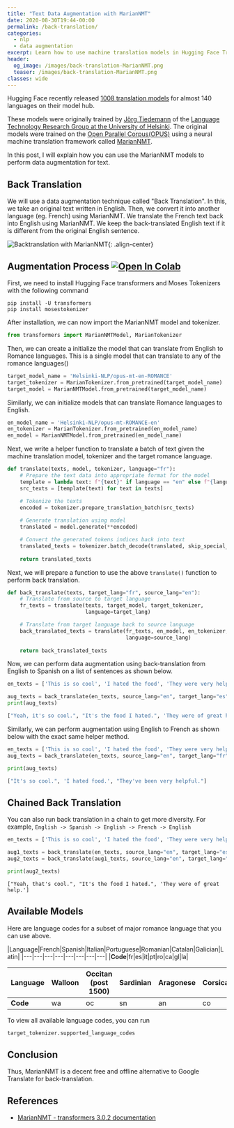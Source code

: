 ```yaml
---
title: "Text Data Augmentation with MarianNMT"
date: 2020-08-30T19:44-00:00
permalink: /back-translation/
categories:
  - nlp
  - data augmentation
excerpt: Learn how to use machine translation models in Hugging Face Transformers for data augmentation
header:
  og_image: /images/back-translation-MarianNMT.png
  teaser: /images/back-translation-MarianNMT.png
classes: wide
---
```



Hugging Face recently released [1008 translation models](https://huggingface.co/models?search=Helsinki-NLP%2Fopus-mt) for almost 140 languages on their model hub. 

These models were originally trained by [Jörg Tiedemann](https://researchportal.helsinki.fi/en/persons/j%C3%B6rg-tiedemann) of the [Language Technology Research Group at the University of Helsinki](https://blogs.helsinki.fi/language-technology/). The original models were trained on the [Open Parallel Corpus(OPUS)](http://opus.nlpl.eu/) using a neural machine translation framework called [MarianNMT](https://marian-nmt.github.io/).

In this post, I will explain how you can use the MarianNMT models to perform data augmentation for text.  

## Back Translation    
We will use a data augmentation technique called "Back Translation". In this, we take an original text written in English. Then, we convert it into another language (eg. French) using MarianNMT. We translate the French text back into English using MarianNMT. We keep the back-translated English text if it is different from the original English sentence.

![Backtranslation with MarianNMT](/images/back-translation-MarianNMT.png){: .align-center}


## Augmentation Process [![Open In Colab](https://colab.research.google.com/assets/colab-badge.svg)](https://colab.research.google.com/drive/1J_KpNYj03gecT0p9s6YeDcDJHKgPn1Hh?usp=sharing)

First, we need to install Hugging Face transformers and Moses Tokenizers with the following command
```shell
pip install -U transformers 
pip install mosestokenizer
```

After installation, we can now import the MarianNMT model and tokenizer.
```python
from transformers import MarianNMTModel, MarianTokenizer
```

Then, we can create a initialize the model that can translate from English to Romance languages. This is a single model that can translate to any of the romance languages()
```python
target_model_name = 'Helsinki-NLP/opus-mt-en-ROMANCE'
target_tokenizer = MarianTokenizer.from_pretrained(target_model_name)
target_model = MarianNMTModel.from_pretrained(target_model_name)
```

Similarly, we can initialize models that can translate Romance languages to English.
```python
en_model_name = 'Helsinki-NLP/opus-mt-ROMANCE-en'
en_tokenizer = MarianTokenizer.from_pretrained(en_model_name)
en_model = MarianNMTModel.from_pretrained(en_model_name)
```

Next, we write a helper function to translate a batch of text given the machine translation model, tokenizer and the target romance language.  
```python
def translate(texts, model, tokenizer, language="fr"):
    # Prepare the text data into appropriate format for the model
    template = lambda text: f"{text}" if language == "en" else f"{language}<< {text}"
    src_texts = [template(text) for text in texts]

    # Tokenize the texts
    encoded = tokenizer.prepare_translation_batch(src_texts)
    
    # Generate translation using model
    translated = model.generate(**encoded)

    # Convert the generated tokens indices back into text
    translated_texts = tokenizer.batch_decode(translated, skip_special_tokens=True)
    
    return translated_texts
```

Next, we will prepare a function to use the above `translate()` function to perform back translation.
```python
def back_translate(texts, target_lang="fr", source_lang="en"):
    # Translate from source to target language
    fr_texts = translate(texts, target_model, target_tokenizer, 
                         language=target_lang)

    # Translate from target language back to source language
    back_translated_texts = translate(fr_texts, en_model, en_tokenizer, 
                                      language=source_lang)
    
    return back_translated_texts
```

Now, we can perform data augmentation using back-translation from English to Spanish on a list of sentences as shown below.
```python
en_texts = ['This is so cool', 'I hated the food', 'They were very helpful']

aug_texts = back_translate(en_texts, source_lang="en", target_lang="es")
print(aug_texts)
```

```python
["Yeah, it's so cool.", "It's the food I hated.", 'They were of great help.']
```

Similarly, we can perform augmentation using English to French as shown below with the exact same helper method.
```python
en_texts = ['This is so cool', 'I hated the food', 'They were very helpful']
aug_texts = back_translate(en_texts, source_lang="en", target_lang="fr")

print(aug_texts)
```

```python
["It's so cool.", 'I hated food.', "They've been very helpful."]
```

## Chained Back Translation  
You can also run back translation in a chain to get more diversity. For example, `English -> Spanish -> English -> French -> English`
```python
en_texts = ['This is so cool', 'I hated the food', 'They were very helpful']

aug1_texts = back_translate(en_texts, source_lang="en", target_lang="es")
aug2_texts = back_translate(aug1_texts, source_lang="en", target_lang="fr")

print(aug2_texts)
```

```
["Yeah, that's cool.", "It's the food I hated.", 'They were of great help.']
```

## Available Models  
Here are language codes for a subset of major romance language that you can use above.  

|Language|French|Spanish|Italian|Portuguese|Romanian|Catalan|Galician|Latin|
|---|---|---|---|---|---|---|---|
|**Code**|fr|es|it|pt|ro|ca|gl|la|

|Language|Walloon|Occitan (post 1500)|Sardinian|Aragonese|Corsican|Romansh|
|---|---|---|---|---|---|---|
|**Code**|wa|oc|sn|an|co|rm|

To view all available language codes, you can run
```python
target_tokenizer.supported_language_codes
```

## Conclusion
Thus, MarianNMT is a decent free and offline alternative to Google Translate for back-translation.  

## References
- [MarianNMT - transformers 3.0.2 documentation](https://huggingface.co/transformers/model_doc/marian.html)
